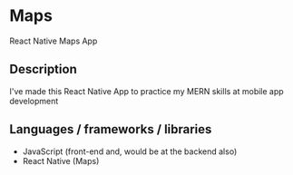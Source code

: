 # Maps
React Native Maps App

## Description
I've made this React Native App to practice my MERN skills at mobile app development

## Languages / frameworks / libraries
- JavaScript (front-end and, would be at the backend also)
- React Native (Maps)


